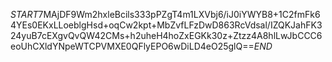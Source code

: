 $START$7MAjDF9Wm2hxleBcils333pPZgT4m1LXVbj6/iJ0iYWYB8+1C2fmFk64YEs0EKxLLoeblgHsd+oqCw2kpt+MbZvfLFzDwD863RcVdsal/IZQKJahFK324yuB7cEXgvQvQW42CMs+h2uheH4hoZxEGKk30z+Ztzz4A8hlLwJbCCC6eoUhCXldYNpeWTCPVMXE0QFlyEPO6wDiLD4eO25glQ==$END$
